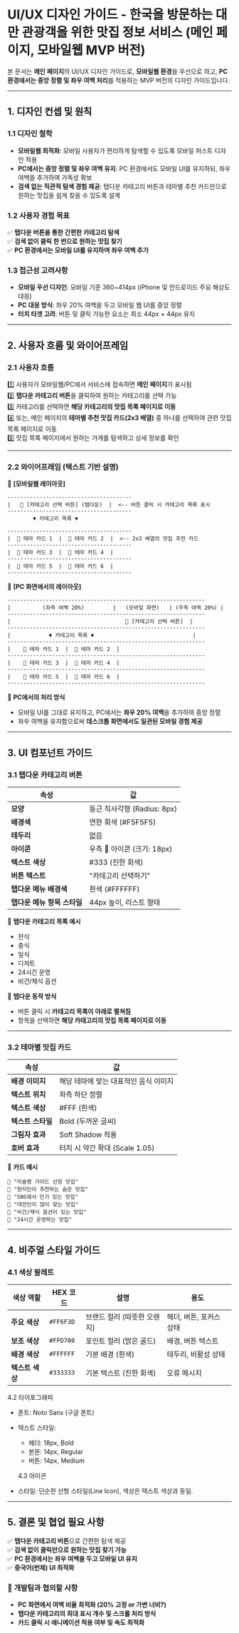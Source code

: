# **UI/UX 디자인 가이드 - 한국을 방문하는 대만 관광객을 위한 맛집 정보 서비스 (메인 페이지, 모바일웹 MVP 버전)**

본 문서는 **메인 페이지**의 UI/UX 디자인 가이드로, **모바일웹 환경**을 우선으로 하고, **PC 환경에서는 중앙 정렬 및 좌우 여백 처리**를 적용하는 MVP 버전의 디자인 가이드입니다.

---

## **1. 디자인 컨셉 및 원칙**

### **1.1 디자인 철학**

- **모바일웹 최적화**: 모바일 사용자가 편리하게 탐색할 수 있도록 모바일 퍼스트 디자인 적용
- **PC에서는 중앙 정렬 및 좌우 여백 유지**: PC 환경에서도 모바일 UI를 유지하되, 좌우 여백을 추가하여 가독성 확보
- **검색 없는 직관적 탐색 경험 제공**: 탭다운 카테고리 버튼과 테마별 추천 카드만으로 원하는 맛집을 쉽게 찾을 수 있도록 설계

### **1.2 사용자 경험 목표**

✅ **탭다운 버튼을 통한 간편한 카테고리 탐색**  
✅ **검색 없이 클릭 한 번으로 원하는 맛집 찾기**  
✅ **PC 환경에서는 모바일 UI를 유지하며 좌우 여백 추가**

### **1.3 접근성 고려사항**

- **모바일 우선 디자인**: 모바일 기준 360~414px (iPhone 및 안드로이드 주요 해상도 대응)
- **PC 대응 방식**: 좌우 20% 여백을 두고 모바일 웹 UI를 중앙 정렬
- **터치 타겟 고려**: 버튼 및 클릭 가능한 요소는 최소 44px × 44px 유지

---

## **2. 사용자 흐름 및 와이어프레임**

### **2.1 사용자 흐름**

1️⃣ 사용자가 모바일웹/PC에서 서비스에 접속하면 **메인 페이지**가 표시됨  
2️⃣ **탭다운 카테고리 버튼**을 클릭하여 원하는 카테고리를 선택 가능  
3️⃣ 카테고리를 선택하면 **해당 카테고리의 맛집 목록 페이지로 이동**  
4️⃣ 또는, 메인 페이지의 **테마별 추천 맛집 카드(2x3 배열)** 중 하나를 선택하여 관련 맛집 목록 페이지로 이동  
5️⃣ 맛집 목록 페이지에서 원하는 가게를 탐색하고 상세 정보를 확인

---

### **2.2 와이어프레임 (텍스트 기반 설명)**

📌 **[모바일웹 레이아웃]**

```
---------------------------------------
|   🔽 [카테고리 선택 버튼] (탭다운)  |  <-- 버튼 클릭 시 카테고리 목록 표시
---------------------------------------
        ▼ 카테고리 목록 ▼

---------------------------------------
|  🍜 테마 카드 1  |  🍣 테마 카드 2  |  <-- 2x3 배열의 맛집 추천 카드
---------------------------------------
|  🍕 테마 카드 3  |  🍛 테마 카드 4  |
---------------------------------------
|  🥗 테마 카드 5  |  🍰 테마 카드 6  |
---------------------------------------
```

📌 **[PC 화면에서의 레이아웃]**

```
--------------------------------------------------------------
|          (좌측 여백 20%)         |   (모바일 화면)   | (우측 여백 20%) |
--------------------------------------------------------------
|                                    🔽 [카테고리 선택 버튼]  |
--------------------------------------------------------------
|            ▼ 카테고리 목록 ▼                               |
--------------------------------------------------------------
|    🍜 테마 카드 1  |  🍣 테마 카드 2  |
--------------------------------------------------------------
|    🍕 테마 카드 3  |  🍛 테마 카드 4  |
--------------------------------------------------------------
|    🥗 테마 카드 5  |  🍰 테마 카드 6  |
--------------------------------------------------------------
```

📌 **PC에서의 처리 방식**

- 모바일 UI를 그대로 유지하고, PC에서는 **좌우 20% 여백**을 추가하여 중앙 정렬
- 좌우 여백을 유지함으로써 **데스크톱 화면에서도 일관된 모바일 경험 제공**

---

## **3. UI 컴포넌트 가이드**

### **3.1 탭다운 카테고리 버튼**

| 속성                        | 값                          |
| --------------------------- | --------------------------- |
| **모양**                    | 둥근 직사각형 (Radius: 8px) |
| **배경색**                  | 연한 회색 (#F5F5F5)         |
| **테두리**                  | 없음                        |
| **아이콘**                  | 우측 🔽 아이콘 (크기: 18px) |
| **텍스트 색상**             | #333 (진한 회색)            |
| **버튼 텍스트**             | "카테고리 선택하기"         |
| **탭다운 메뉴 배경색**      | 흰색 (#FFFFFF)              |
| **탭다운 메뉴 항목 스타일** | 44px 높이, 리스트 형태      |

📌 **탭다운 카테고리 목록 예시**

- 한식
- 중식
- 일식
- 디저트
- 24시간 운영
- 비건/채식 옵션

📌 **탭다운 동작 방식**

- 버튼 클릭 시 **카테고리 목록이 아래로 펼쳐짐**
- 항목을 선택하면 **해당 카테고리의 맛집 목록 페이지로 이동**

---

### **3.2 테마별 맛집 카드**

| 속성              | 값                                    |
| ----------------- | ------------------------------------- |
| **배경 이미지**   | 해당 테마에 맞는 대표적인 음식 이미지 |
| **텍스트 위치**   | 좌측 하단 정렬                        |
| **텍스트 색상**   | #FFF (흰색)                           |
| **텍스트 스타일** | Bold (두꺼운 글씨)                    |
| **그림자 효과**   | Soft Shadow 적용                      |
| **호버 효과**     | 터치 시 약간 확대 (Scale 1.05)        |

📌 **카드 예시**

```
🍜 "미슐랭 가이드 선정 맛집"
🍣 "현지인이 추천하는 숨은 맛집"
🍕 "SNS에서 인기 있는 맛집"
🍛 "대만인이 많이 찾는 맛집"
🥗 "비건/채식 옵션이 있는 맛집"
🍰 "24시간 운영하는 맛집"
```

---

## **4. 비주얼 스타일 가이드**

### **4.1 색상 팔레트**

| 색상 역할       | HEX 코드  | 설명                        | 용도                    |
| --------------- | --------- | --------------------------- | ----------------------- |
| **주요 색상**   | `#FF6F3D` | 브랜드 컬러 (따뜻한 오렌지) | 헤더, 버튼, 포커스 상태 |
| **보조 색상**   | `#FFD700` | 포인트 컬러 (밝은 골드)     | 배경, 버튼 텍스트       |
| **배경 색상**   | `#FFFFFF` | 기본 배경 (흰색)            | 테두리, 비활성 상태     |
| **텍스트 색상** | `#333333` | 기본 텍스트 (진한 회색)     | 오류 메시지             |

4.2 타이포그래피

- 폰트: Noto Sans (구글 폰트)
- 텍스트 스타일:

  - 헤더: 18px, Bold
  - 본문: 14px, Regular
  - 버튼: 14px, Medium

  4.3 아이콘

- 스타일: 단순한 선형 스타일(Line Icon), 색상은 텍스트 색상과 동일.

---

## **5. 결론 및 협업 필요 사항**

✅ **탭다운 카테고리 버튼**으로 간편한 탐색 제공  
✅ **검색 없이 클릭만으로 원하는 맛집 찾기 가능**  
✅ **PC 환경에서는 좌우 여백을 두고 모바일 UI 유지**  
✅ **중국어(번체) UI 최적화**

### 🚀 **개발팀과 협의할 사항**

- **PC 화면에서 여백 비율 최적화 (20% 고정 or 가변 너비?)**
- **탭다운 카테고리의 최대 표시 개수 및 스크롤 처리 방식**
- **카드 클릭 시 애니메이션 적용 여부 및 속도 최적화**
